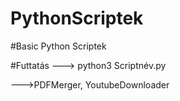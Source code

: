 # PythonScriptek

#Basic Python Scriptek

#Futtatás ---> python3 Scriptnév.py


--->PDFMerger, YoutubeDownloader
